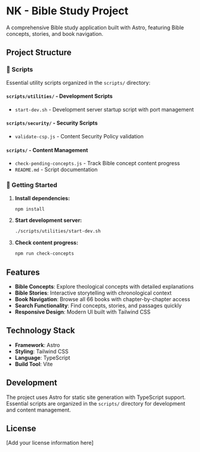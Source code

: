 # NK - Bible Study Project

A comprehensive Bible study application built with Astro, featuring Bible concepts, stories, and book navigation.

## Project Structure

### 📁 Scripts
Essential utility scripts organized in the `scripts/` directory:

#### `scripts/utilities/` - Development Scripts
- `start-dev.sh` - Development server startup script with port management

#### `scripts/security/` - Security Scripts  
- `validate-csp.js` - Content Security Policy validation

#### `scripts/` - Content Management
- `check-pending-concepts.js` - Track Bible concept content progress
- `README.md` - Script documentation

### 🚀 Getting Started

1. **Install dependencies:**
   ```bash
   npm install
   ```

2. **Start development server:**
   ```bash
   ./scripts/utilities/start-dev.sh
   ```

3. **Check content progress:**
   ```bash
   npm run check-concepts
   ```

## Features

- **Bible Concepts**: Explore theological concepts with detailed explanations
- **Bible Stories**: Interactive storytelling with chronological context
- **Book Navigation**: Browse all 66 books with chapter-by-chapter access
- **Search Functionality**: Find concepts, stories, and passages quickly
- **Responsive Design**: Modern UI built with Tailwind CSS

## Technology Stack

- **Framework**: Astro
- **Styling**: Tailwind CSS
- **Language**: TypeScript
- **Build Tool**: Vite

## Development

The project uses Astro for static site generation with TypeScript support. Essential scripts are organized in the `scripts/` directory for development and content management.

## License

[Add your license information here]
